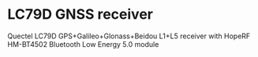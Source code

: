 # LC79D GNSS receiver
Quectel LC79D GPS+Galileo+Glonass+Beidou L1+L5 receiver with HopeRF HM-BT4502 Bluetooth Low Energy 5.0 module